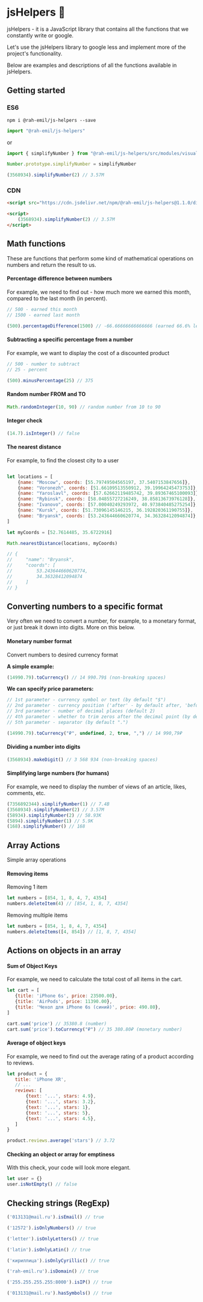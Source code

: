 # jsHelpers 🚀
jsHelpers - it is a JavaScript library that contains all the functions that we constantly write or google.

Let's use the jsHelpers library to google less and implement more of the project's functionality.

Below are examples and descriptions of all the functions available in jsHelpers.

## Getting started
### ES6
`npm i @rah-emil/js-helpers --save`
```javascript
import "@rah-emil/js-helpers"
```
or
```javascript
import { simplifyNumber } from "@rah-emil/js-helpers/src/modules/visual"

Number.prototype.simplifyNumber = simplifyNumber

(3568934).simplifyNumber(2) // 3.57M
```

### CDN
```html
<script src="https://cdn.jsdelivr.net/npm/@rah-emil/js-helpers@1.1.0/dist/js-helpers.js"></script>

<script>
    (3568934).simplifyNumber(2) // 3.57M
</script>
```

## Math functions
These are functions that perform some kind of mathematical operations on numbers and return the result to us.

#### Percentage difference between numbers
For example, we need to find out - how much more we earned this month, compared to the last month (in percent).
 ```javascript
// 500 - earned this month
// 1500 - earned last month

(500).percentageDifference(1500) // -66.66666666666666 (earned 66.6% less)
```

#### Subtracting a specific percentage from a number
For example, we want to display the cost of a discounted product
 ```javascript
// 500 - number to subtract
// 25 - percent

(500).minusPercentage(25) // 375
```

#### Random number FROM and TO
 ```javascript
Math.randomInteger(10, 90) // random number from 10 to 90
```

#### Integer check
 ```javascript
(14.7).isInteger() // false
```

#### The nearest distance
For example, to find the closest city to a user
```javascript

let locations = [
    {name: "Moscow", coords: [55.79749504565197, 37.5407153847656]},
    {name: "Voronezh", coords: [51.66109513550912, 39.19964245473753]},
    {name: "Yaroslavl", coords: [57.62662119485742, 39.89367465100093]},
    {name: "Rybinsk", coords: [58.04855727216249, 38.85813673976128]},
    {name: "Ivanovo", coords: [57.00040249293972, 40.973840485275254]},
    {name: "Kursk", coords: [51.73096145146215, 36.192820361190755]},
    {name: "Bryansk", coords: [53.243644660620774, 34.36328412094874]},
]

let myCoords = [52.7614485, 35.6722916]

Math.nearestDistance(locations, myCoords)

// {
//     "name": "Bryansk",
//     "coords": [
//         53.243644660620774,
//         34.36328412094874
//     ]
// }
```

## Converting numbers to a specific format
Very often we need to convert a number, for example, to a monetary format, or just break it down into digits. More on this below.

#### Monetary number format
Convert numbers to desired currency format

**A simple example:**
 ```javascript
(14990.79).toCurrency() // 14 990.79$ (non-breaking spaces)
```

**We can specify price parameters:**
 ```javascript
// 1st parameter - currency symbol or text (by default "$")
// 2nd parameter - currency position ('after' - by default after, 'before' - in front)
// 3rd parameter - number of decimal places (default 2)
// 4th parameter - whether to trim zeros after the decimal point (by default false, i.e. no zeros)
// 5th parameter - separator (by default ".")

(14990.79).toCurrency("₽", undefined, 2, true, ",") // 14 990,79₽
```

#### Dividing a number into digits
 ```javascript
(3568934).makeDigit() // 3 568 934 (non-breaking spaces)
```

#### Simplifying large numbers (for humans)
For example, we need to display the number of views of an article, likes, comments, etc.
 ```javascript
(7356892344).simplifyNumber(1) // 7.4B
(3568934).simplifyNumber(2) // 3.57M
(58934).simplifyNumber(2) // 58.93K
(5894).simplifyNumber(1) // 5.9K
(168).simplifyNumber() // 168
```


## Array Actions
Simple array operations

#### Removing items
Removing 1 item
 ```javascript
let numbers = [854, 1, 8, 4, 7, 4354]
numbers.deleteItem(4) // [854, 1, 8, 7, 4354]

```
Removing multiple items
 ```javascript
let numbers = [854, 1, 8, 4, 7, 4354]
numbers.deleteItems([4, 854]) // [1, 8, 7, 4354]
```

## Actions on objects in an array

#### Sum of Object Keys
For example, we need to calculate the total cost of all items in the cart.
 ```javascript
let cart = [
    {title: 'iPhone 6s', price: 23500.00},
    {title: 'AirPods', price: 11390.00},
    {title: 'Чехол для iPhone 6s (синий)', price: 490.80},
]

cart.sum('price') // 35380.8 (number)
cart.sum('price').toCurrency("₽") // 35 380.80₽ (monetary number)
```

#### Average of object keys
For example, we need to find out the average rating of a product according to reviews.
 ```javascript
let product = {
    title: 'iPhone XR',
    // ...
    reviews: [
        {text: '...', stars: 4.9},
        {text: '...', stars: 3.2},
        {text: '...', stars: 1},
        {text: '...', stars: 5},
        {text: '...', stars: 4.5},
    ]
}

product.reviews.average('stars') // 3.72
```

#### Checking an object or array for emptiness
With this check, your code will look more elegant.
 ```javascript
let user = {}
user.isNotEmpty() // false
```

## Checking strings (RegExp)
 ```javascript
('013131@mail.ru').isEmail() // true

('12572').isOnlyNumbers() // true

('letter').isOnlyLetters() // true

('latin').isOnlyLatin() // true

('кириллица').isOnlyCyrillic() // true

('rah-emil.ru').isDomain() // true

('255.255.255.255:8000').isIP() // true

('013131@mail.ru').hasSymbols() // true
```
